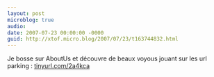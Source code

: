 ```yaml
---
layout: post
microblog: true
audio: 
date: 2007-07-23 00:00:00 -0000
guid: http://xtof.micro.blog/2007/07/23/t163744832.html
---
```

Je bosse sur AboutUs et découvre de beaux voyous jouant sur les url parking : [tinyurl.com/2a4kca](http://tinyurl.com/2a4kca)
